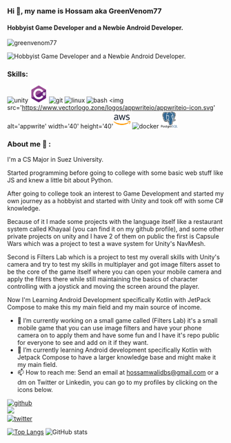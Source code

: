 ### Hi 👋, my name is Hossam aka GreenVenom77
#### Hobbyist Game Developer and a Newbie Android Developer.

<p align="left"> <img src="https://komarev.com/ghpvc/?username=greenvenom77&label=Profile%20views&color=0e75b6&style=flat" alt="greenvenom77" /> </p>

![Hobbyist Game Developer and a Newbie Android Developer.](https://media.licdn.com/dms/image/D4D16AQEBSFSvjYTEDQ/profile-displaybackgroundimage-shrink_350_1400/0/1707428114599?e=1712793600&v=beta&t=yg_6P17vAuRyoYEk9wjzsTnWlCn1Sr6KBC6_RtD4gVc)

### Skills:

<img src="https://www.vectorlogo.zone/logos/unity3d/unity3d-icon.svg" alt="unity" width="40" height="40"/> <img src="https://raw.githubusercontent.com/devicons/devicon/master/icons/csharp/csharp-original.svg" alt="csharp" width="40" height="40"/> <img src="https://www.vectorlogo.zone/logos/git-scm/git-scm-icon.svg" alt="git" width="40" height="40"/> <img src="https://www.svgrepo.com/show/439174/gnu-linux.svg" alt="linux" width="40" height="40"/> <img src="https://www.svgrepo.com/show/388730/terminal.svg" alt="bash" width="40" height="40"> <img src='https://www.vectorlogo.zone/logos/appwriteio/appwriteio-icon.svg' alt='appwrite' width='40' height='40'<img src="https://raw.githubusercontent.com/devicons/devicon/master/icons/amazonwebservices/amazonwebservices-original-wordmark.svg" alt="aws" width="40" height="40"/>  <img src="https://www.svgrepo.com/show/439145/docker.svg" alt="docker" width="40" height="40"/>  <img src="https://raw.githubusercontent.com/devicons/devicon/master/icons/postgresql/postgresql-original-wordmark.svg" alt="postgresql" width="40" height="40"/> 

### About me :thinking: :

I'm a CS Major in Suez University.

Started programming before going to college with some basic web stuff like JS and knew a little bit about Python.

After going to college took an interest to Game Development and started my own journey as a hobbyist and started with Unity and took off with some C# knowledge.

Because of it I made some projects with the language itself like a restaurant system called Khayaal (you can find it on my github profile),
and some other private projects on unity and I have 2 of them on public the first is Capsule Wars which was a project to test a wave system for Unity's NavMesh.

Second is Filters Lab which is a project to test my overall skills with Unity's camera and try to test my skills in multiplayer and got image filters asset to be the core of the game itself where you can open your mobile camera and apply the filters there while still maintaining the basics of character controlling with a joystick and moving the screen around the player.

Now I'm Learning Android Development specifically Kotlin with JetPack Compose to make this my main field and my main source of income.

- 🔭 I’m currently working on a small game called (Filters Lab) it's a small mobile game that you can use image filters and have your phone camera on to apply them and have some fun and I have it's repo public for everyone to see and add on it if they want. 
- 🌱 I’m currently learning Android development specifically Kotlin with Jetpack Compose to have a larger knowledge base and might make it my main field. 
- 📫 How to reach me: Send an email at hossamwalidbs@gmail.com or a dm on Twitter or Linkedin, you can go to my profiles by clicking on the icons below. 


[<img src='https://i1.wp.com/www.afp548.com/wp-content/uploads/2014/08/GitHub.png?fit=1024%2C1024&ssl=1' alt='github' height='40'>](https://github.com/GreenVenom77)  
[<img src='https://www.svgrepo.com/show/448234/linkedin.svg' height='40'>](https://www.linkedin.com/in/gv-hossamwalid/)  
[<img src='https://www.svgrepo.com/show/452123/twitter.svg' alt='twitter' height='40'>](https://twitter.com/@GreenVenom77)  

[![Top Langs](https://github-readme-stats.vercel.app/api/top-langs/?username=GreenVenom77&theme=tokyonight)](https://github.com/anuraghazra/github-readme-stats) ![GitHub stats](https://github-readme-stats.vercel.app/api?username=GreenVenom77&show_icons=true&theme=tokyonight&count_private=true)  
